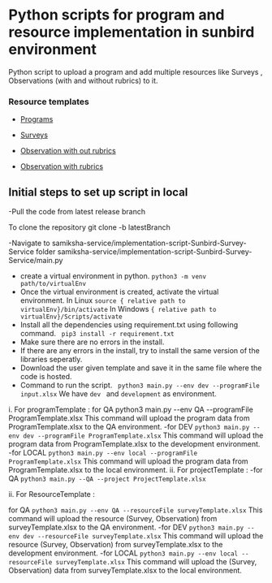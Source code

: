 # Python scripts for program and resource implementation in sunbird environment

Python script to upload a program and add multiple resources like   Surveys , Observations (with and without rubrics) to it.
### Resource templates
- [Programs](https://docs.google.com/spreadsheets/d/1Q4z1d1aUHY5VVrco2TvHPuWEq7314glUjFxB-jYjfiY/edit?usp=share_link)

- [Surveys](https://docs.google.com/spreadsheets/d/1iA0lm_jq0IAgrvZRed8Vdj3uVdtvKAqni-SshiPbCo4/edit?usp=share_link)
- [Observation with out rubrics](https://docs.google.com/spreadsheets/d/1uErekrCkuOXMdIvXsCSOr7YiBk4HcS4iJrh0tdALlsw/edit?usp=share_link)
- [Observation with rubrics](https://docs.google.com/spreadsheets/d/1doPfZrAlKc62E6YAS050E0keMyiPbDGLDQAjFNIn1AY/edit?usp=share_link)


## Initial steps to set up script in local
-Pull the code from latest release branch

 To clone the repository  git clone -b latestBranch <git-link>

-Navigate to samiksha-service/implementation-script-Sunbird-Survey-Service folder  samiksha-service/implementation-script-Sunbird-Survey-Service/main.py
- create a virtual environment in python.
``` python3 -m venv path/to/virtualEnv ```
- Once the virtual environment is created, activate the virtual environment.
In Linux
``` source { relative path to virtualEnv}/bin/activate ```
In Windows
``` { relative path to virtualEnv}/Scripts/activate ```
- Install all the dependencies using requirement.txt using following command. 
```  pip3 install -r requirement.txt ```
- Make sure there are no errors in the install.
- If there are any errors in the install, try to install the same version of the libraries seperatly.
- Download the user given template and save it in the same file where the code is hosted.
- Command to run the script.
```  python3 main.py --env dev --programFile input.xlsx ```
We have ```dev ``` and ``` development ``` as environment.

i. For programTemplate :
for QA  python3 main.py --env QA --programFile ProgramTemplate.xlsx
This command will upload the program data from ProgramTemplate.xlsx to the QA environment. -for DEV  ``` python3 main.py --env dev --programFile ProgramTemplate.xlsx ```
This command will upload the program data from ProgramTemplate.xlsx to the development environment. -for LOCAL  ``` python3 main.py --env local --programFile ProgramTemplate.xlsx ```
This command will upload the program data from ProgramTemplate.xlsx to the local environment. ii. For projectTemplate : -for QA ``` python3 main.py --QA --project ProjectTemplate.xlsx ```

ii. For ResourceTemplate :

for QA  ``` python3 main.py --env QA --resourceFile surveyTemplate.xlsx ```
This command will upload the resource (Survey, Observation) from surveyTemplate.xlsx to the QA environment.
 -for DEV  ``` python3 main.py --env dev --resourceFile surveyTemplate.xlsx ```
This command will upload the resource (Survey, Observation) from surveyTemplate.xlsx to the development environment.
 -for LOCAL  ``` python3 main.py --env local --resourceFile surveyTemplate.xlsx ```
This command will upload the (Survey, Observation) data from surveyTemplate.xlsx to the local environment. 